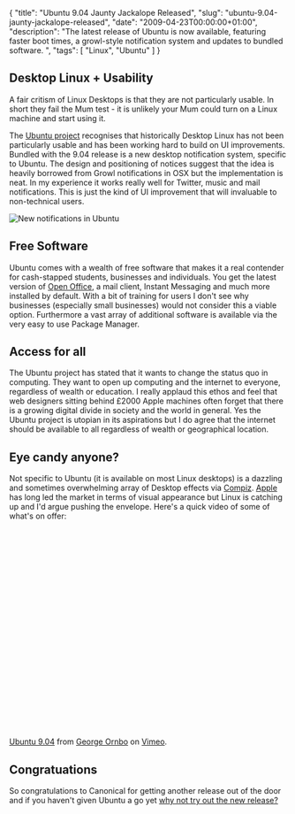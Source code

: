 {
  "title": "Ubuntu 9.04 Jaunty Jackalope Released",
  "slug": "ubuntu-9.04-jaunty-jackalope-released",
  "date": "2009-04-23T00:00:00+01:00",
  "description": "The latest release of Ubuntu is now available, featuring faster boot times, a growl-style notification system and updates to bundled software. ",
  "tags": [
    "Linux",
    "Ubuntu"
  ]
}

## Desktop Linux + Usability

A fair critism of Linux Desktops is that they are not particularly usable. In short they fail the Mum test - it is unlikely your Mum could turn on a Linux machine and start using it. 

The [Ubuntu project][1] recognises that historically Desktop Linux has not been particularly usable and has been working hard to build on UI improvements. Bundled with the 9.04 release is a new desktop notification system, specific to Ubuntu. The design and positioning of notices suggest that the idea is heavily borrowed from Growl notifications in OSX but the implementation is neat. In my experience it works really well for Twitter, music and mail notifications. This is just the kind of UI improvement that will invaluable to non-technical users.

![New notifications in Ubuntu][2] 

## Free Software

Ubuntu comes with a wealth of free software that makes it a real contender for cash-stapped students, businesses and individuals. You get the latest version of [Open Office][3], a mail client, Instant Messaging and much more installed by default. With a bit of training for users I don't see why businesses (especially small businesses) would not consider this a viable option. Furthermore a vast array of additional software is available via the very easy to use Package Manager.

## Access for all

The Ubuntu project has stated that it wants to change the status quo in computing. They want to open up computing and the internet to everyone, regardless of wealth or education. I really applaud this ethos and feel that web designers sitting behind £2000 Apple machines often forget that there is a growing digital divide in society and the world in general. Yes the Ubuntu project is utopian in its aspirations but I do agree that the internet should be available to all regardless of wealth or geographical location.

## Eye candy anyone?

Not specific to Ubuntu (it is available on most Linux desktops) is a dazzling and sometimes overwhelming array of Desktop effects via [Compiz][4]. [Apple][5] has long led the market in terms of visual appearance but Linux is catching up and I'd argue pushing the envelope. Here's a quick video of some of what's on offer:

<object width="640" height="363"><param name="allowfullscreen" value="true" /><param name="allowscriptaccess" value="always" /><param name="movie" value="https://vimeo.com/moogaloop.swf?clip_id=4277921&amp;server=vimeo.com&amp;show_title=0&amp;show_byline=0&amp;show_portrait=0&amp;color=00ADEF&amp;fullscreen=1" /><embed src="https://vimeo.com/moogaloop.swf?clip_id=4277921&amp;server=vimeo.com&amp;show_title=0&amp;show_byline=0&amp;show_portrait=0&amp;color=00ADEF&amp;fullscreen=1" type="application/x-shockwave-flash" allowfullscreen="true" allowscriptaccess="always" width="640" height="363"></embed></object>
  
[Ubuntu 9.04][6] from [George Ornbo][7] on [Vimeo][8]. 

## Congratuations

So congratulations to Canonical for getting another release out of the door and if you haven't given Ubuntu a go yet [why not try out the new release?][9]

 [1]: http://www.ubuntu.com/
 [2]: https://shapeshed.com/images/articles/notification.jpg
 [3]: http://www.openoffice.org/
 [4]: http://www.compiz.org/
 [5]: http://www.apple.com/
 [6]: https://vimeo.com/4277921
 [7]: https://vimeo.com/user472031
 [8]: https://vimeo.com
 [9]: http://www.ubuntu.com/getubuntu/download
